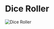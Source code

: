 # Dice Roller
 
![Dice Roller](https://user-images.githubusercontent.com/116700223/225960009-c3acf1b0-d2cd-4d61-b02c-0a31a6875847.gif)
